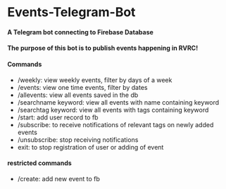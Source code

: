 # Events-Telegram-Bot

#### A Telegram bot connecting to Firebase Database

#### The purpose of this bot is to publish events happening in RVRC!

#### Commands

- /weekly: view weekly events, filter by days of a week
- /events: view one time events, filter by dates
- /allevents: view all events saved in the db
- /searchname keyword: view all events with name containing keyword
- /searchtag keyword: view all events with tags containing keyword
- /start: add user record to fb
- /subscribe: to receive notifications of relevant tags on newly added events
- /unsubscribe: stop receiving notifications
- exit: to stop registration of user or adding of event

#### restricted commands

- /create: add new event to fb
